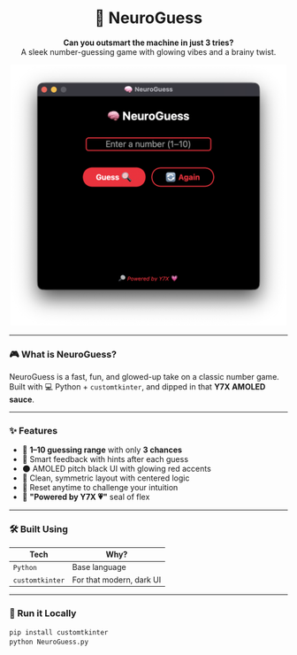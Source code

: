 <div align="center">

# 🧠 NeuroGuess

**Can you outsmart the machine in just 3 tries?**  
A sleek number-guessing game with glowing vibes and a brainy twist.

<img src="assets/1.png" alt="NeuroGuess UI" width="500"/>

</div>

---

### 🎮 What is NeuroGuess?

NeuroGuess is a fast, fun, and glowed-up take on a classic number game.  
Built with 💻 Python + `customtkinter`, and dipped in that **Y7X AMOLED sauce**.

---

### ✨ Features

- 🔢 **1–10 guessing range** with only **3 chances**
- 🧠 Smart feedback with hints after each guess
- 🌑 AMOLED pitch black UI with glowing red accents
- 🧼 Clean, symmetric layout with centered logic
- 🔁 Reset anytime to challenge your intuition
- 🔎 **"Powered by Y7X 💗"** seal of flex

---

### 🛠 Built Using

| Tech             | Why?                       |
|------------------|----------------------------|
| `Python`         | Base language              |
| `customtkinter`  | For that modern, dark UI   |

---

### 🚀 Run it Locally

```bash
pip install customtkinter
python NeuroGuess.py